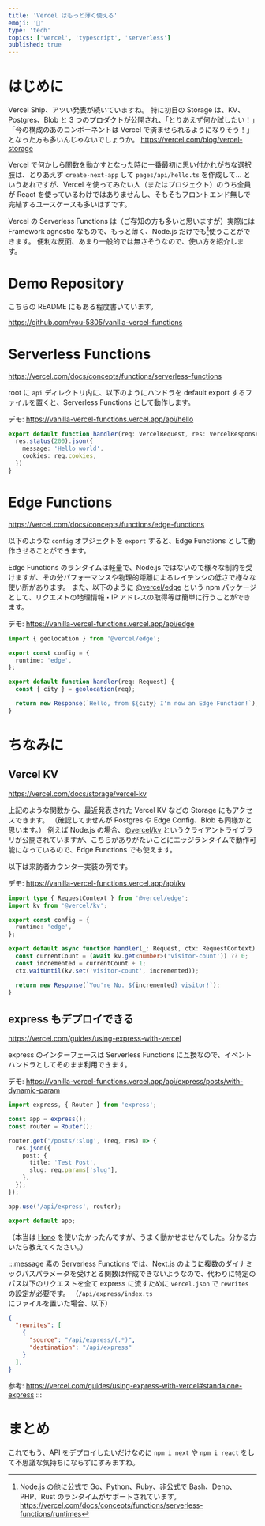 ```yaml
---
title: 'Vercel はもっと薄く使える'
emoji: '🍦'
type: 'tech'
topics: ['vercel', 'typescript', 'serverless']
published: true
---
```


# はじめに

Vercel Ship、アツい発表が続いていますね。
特に初日の Storage は、KV、Postgres、Blob と 3 つのプロダクトが公開され、「とりあえず何か試したい！」「今の構成のあのコンポーネントは Vercel で済ませられるようになりそう！」となった方も多いんじゃないでしょうか。
https://vercel.com/blog/vercel-storage

Vercel で何かしら関数を動かすとなった時に一番最初に思い付かれがちな選択肢は、とりあえず `create-next-app` して `pages/api/hello.ts` を作成して... というあれですが、Vercel を使ってみたい人（またはプロジェクト）のうち全員が React を使っているわけではありませんし、そもそもフロントエンド無しで完結するユースケースも多いはずです。

Vercel の Serverless Functions は（ご存知の方も多いと思いますが）実際には Framework agnostic なもので、もっと薄く、Node.js だけでも[^1]使うことができます。
便利な反面、あまり一般的では無さそうなので、使い方を紹介します。

# Demo Repository

こちらの README にもある程度書いています。

https://github.com/you-5805/vanilla-vercel-functions

# Serverless Functions

https://vercel.com/docs/concepts/functions/serverless-functions

root に `api` ディレクトリ内に、以下のようにハンドラを default export するファイルを置くと、Serverless Functions として動作します。

デモ: https://vanilla-vercel-functions.vercel.app/api/hello

```ts:api/hello.ts
export default function handler(req: VercelRequest, res: VercelResponse) {
  res.status(200).json({
    message: 'Hello world',
    cookies: req.cookies,
  })
}
```

# Edge Functions

https://vercel.com/docs/concepts/functions/edge-functions

以下のような `config` オブジェクトを `export` すると、Edge Functions として動作させることができます。

Edge Functions のランタイムは軽量で、Node.js ではないので様々な制約を受けますが、その分パフォーマンスや物理的距離によるレイテンシの低さで様々な使い所があります。
また、以下のように [@vercel/edge](https://www.npmjs.com/package/@vercel/edge) という npm パッケージとして、リクエストの地理情報・IP アドレスの取得等は簡単に行うことができます。

デモ: https://vanilla-vercel-functions.vercel.app/api/edge

```ts:api/edge.ts
import { geolocation } from '@vercel/edge';

export const config = {
  runtime: 'edge',
};

export default function handler(req: Request) {
  const { city } = geolocation(req);

  return new Response(`Hello, from ${city} I'm now an Edge Function!`);
}
```

# ちなみに

## Vercel KV

https://vercel.com/docs/storage/vercel-kv

上記のような関数から、最近発表された Vercel KV などの Storage にもアクセスできます。
（確認してませんが Postgres や Edge Config、Blob も同様かと思います。）
例えば Node.js の場合、[@vercel/kv](https://www.npmjs.com/package/@vercel/kv) というクライアントライブラリが公開されていますが、こちらがありがたいことにエッジランタイムで動作可能になっているので、Edge Functions でも使えます。

以下は来訪者カウンター実装の例です。

デモ: https://vanilla-vercel-functions.vercel.app/api/kv

```ts:api/kv.ts
import type { RequestContext } from '@vercel/edge';
import kv from '@vercel/kv';

export const config = {
  runtime: 'edge',
};

export default async function handler(_: Request, ctx: RequestContext) {
  const currentCount = (await kv.get<number>('visitor-count')) ?? 0;
  const incremented = currentCount + 1;
  ctx.waitUntil(kv.set('visitor-count', incremented));

  return new Response(`You're No. ${incremented} visitor!`);
}
```

## express もデプロイできる

https://vercel.com/guides/using-express-with-vercel

express のインターフェースは Serverless Functions に互換なので、イベントハンドラとしてそのまま利用できます。

デモ: https://vanilla-vercel-functions.vercel.app/api/express/posts/with-dynamic-param

```ts:api/express/index.ts
import express, { Router } from 'express';

const app = express();
const router = Router();

router.get('/posts/:slug', (req, res) => {
  res.json({
    post: {
      title: 'Test Post',
      slug: req.params['slug'],
    },
  });
});

app.use('/api/express', router);

export default app;
```

（本当は [Hono](https://hono.dev) を使いたかったんですが、うまく動かせませんでした。分かる方いたら教えてください。）

:::message
素の Serverless Functions では、Next.js のように複数のダイナミックパスパラメータを受けとる関数は作成できないようなので、代わりに特定のパス以下のリクエストを全て express に流すために `vercel.json` で `rewrites` の設定が必要です。
（`/api/express/index.ts` にファイルを置いた場合、以下）

```json:vercel.json
{
  "rewrites": [
    {
      "source": "/api/express/(.*)",
      "destination": "/api/express"
    }
  ],
}
```

参考: https://vercel.com/guides/using-express-with-vercel#standalone-express
:::

# まとめ

これでもう、API をデプロイしたいだけなのに `npm i next` や `npm i react` をして不思議な気持ちにならずにすみますね。

[^1]:
    Node.js の他に公式で Go、Python、Ruby、非公式で Bash、Deno、PHP、Rust のランタイムがサポートされています。
    https://vercel.com/docs/concepts/functions/serverless-functions/runtimes
